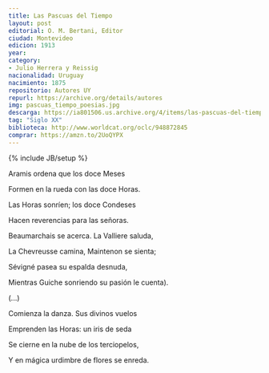 ```yaml
---
title: Las Pascuas del Tiempo 
layout: post
editorial: O. M. Bertani, Editor
ciudad: Montevideo
edicion: 1913
year: 
category:
- Julio Herrera y Reissig
nacionalidad: Uruguay
nacimiento: 1875
repositorio: Autores UY
repurl: https://archive.org/details/autores
img: pascuas_tiempo_poesias.jpg
descarga: https://ia801506.us.archive.org/4/items/las-pascuas-del-tiempo-poesias-y-otros-poemas-01/las-pascuas-del-tiempo-poesias-y-otros-poemas--0%281%29.pdf
tag: "Siglo XX"
biblioteca: http://www.worldcat.org/oclc/948872845
comprar: https://amzn.to/2UoQYPX
---
```

{% include JB/setup %}

Aramis ordena que los doce Meses
 
Formen en la rueda con las doce Horas.
 
Las Horas sonríen; los doce Condeses
 
Hacen reverencias para las señoras.
 
 
Beaumarchais se acerca. La Valliere saluda,
 
La Chevreusse camina, Maintenon se sienta;
 
Sévigné pasea su espalda desnuda,
 
Mientras Guiche sonriendo su pasión le cuenta).
 
(...)
 
Comienza la danza. Sus divinos vuelos
 
Emprenden las Horas: un iris de seda
 
Se cierne en la nube de los terciopelos,
 
Y en mágica urdimbre de flores se enreda.
